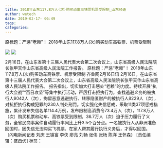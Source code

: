 ```yaml
---
title: 2018年山东117.8万人(次)购买动车高铁票机票受限制_山东频道
author: wetech
date: 2019-02-17- 06:49
tags: 
categories: 
---
```

原标题：严惩“老赖”！ 2018年山东117.8万人(次)购买动车高铁票、机票受限制
<!-- more -->
                
<img align="center" border="0" src="http://p3.ifengimg.com/fck/2019_08/88ee2d5793b886e_w689_h508.jpg" />
                
<img align="center" border="0" src="http://p2.ifengimg.com/a/2016/0810/204c433878d5cf9size1_w16_h16.png" />
            
2月16日，在山东省第十三届人民代表大会第二次会议上，山东省高级人民法院院长张甲天作山东省高级人民法院工作报告。
原标题：严惩“老赖”！ 2018年山东117.8万人(次)购买动车高铁票、机票受限制
齐鲁网2月16日讯 2月16日，在山东省第十三届人民代表大会第二次会议上，山东省高级人民法院院长张甲天作山东省高级人民法院工作报告。
报告指出，切实加大打击惩处“老赖”的力度。持续开展“执行大会战”“百日攻坚”等集中执行活动，严厉打击拒执行为，查找逃避义务的被执行人9042人（次），拘留恶意逃避执行、转移隐匿财产的被执行人8229人（次），对抗拒执行构成犯罪的230人判处刑罚。切实强化失信惩戒，采取11类37项惩戒措施，累计发布失信名单114.4万例，发布限制高消费令73.4万人（次），117.8万人（次）购买机票和动车、高铁票受到限制，36.7万人（次）迫于压力履行了义务，全省民商事案件自动履行率同比上升3.5个百分点。一名被执行人从非洲准备回国时，因失信无法购买飞机票，在家人帮其履行执行义务后，才得以回国。
（闪电新闻记者 刘庆 王镇富 李侠 廖亮 刘畅 张伟 张杨 陈洋 王怀森）
[责任编辑：盛酉优]
标签：
 
             
